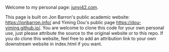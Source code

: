 Welcome to my personal page: [junyi42.com](https://www.junyi42.com/).

This page is built on Jon Barron's public academic website: https://jonbarron.info/ and Yiming Dou's public page https://dou-yiming.github.io/. You are welcome to clone this code for your own personal use, just please attribute the source to the original website or to this repo. If you do clone this website, feel free to add an attribution link to your own downstream website in index.html if you want.
